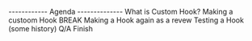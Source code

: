 ------------ Agenda --------------
What is Custom Hook?
Making a custoom Hook
BREAK
Making a Hook again as a revew
Testing a Hook (some history)
Q/A Finish
